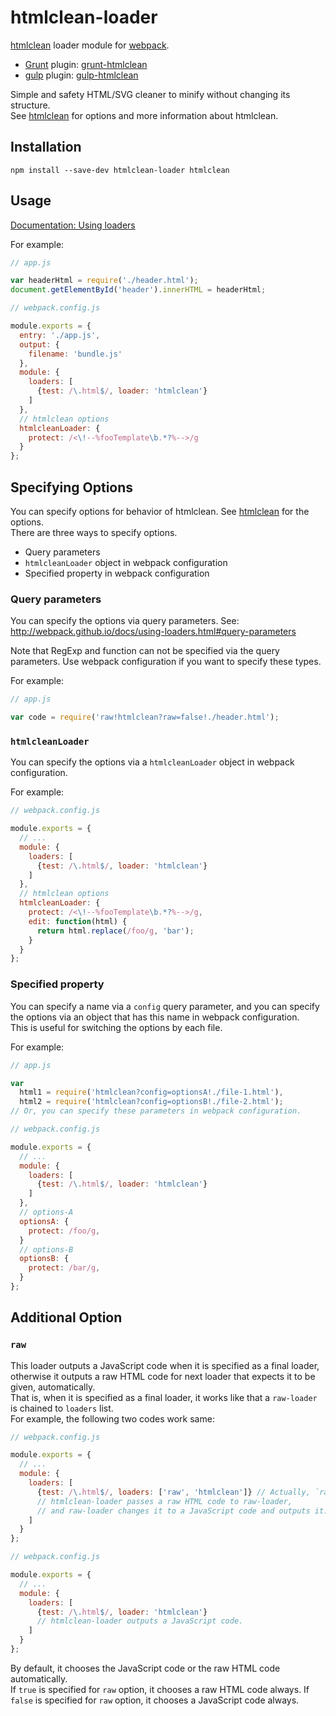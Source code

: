 # htmlclean-loader

[htmlclean](https://github.com/anseki/htmlclean) loader module for [webpack](http://webpack.github.io/).

* [Grunt](http://gruntjs.com/) plugin: [grunt-htmlclean](https://github.com/anseki/grunt-htmlclean)
* [gulp](http://gulpjs.com/) plugin: [gulp-htmlclean](https://github.com/anseki/gulp-htmlclean)

Simple and safety HTML/SVG cleaner to minify without changing its structure.  
See [htmlclean](https://github.com/anseki/htmlclean) for options and more information about htmlclean.

## Installation

```
npm install --save-dev htmlclean-loader htmlclean
```

## Usage

[Documentation: Using loaders](http://webpack.github.io/docs/using-loaders.html)

For example:

```js
// app.js

var headerHtml = require('./header.html');
document.getElementById('header').innerHTML = headerHtml;
```

```js
// webpack.config.js

module.exports = {
  entry: './app.js',
  output: {
    filename: 'bundle.js'
  },
  module: {
    loaders: [
      {test: /\.html$/, loader: 'htmlclean'}
    ]
  },
  // htmlclean options
  htmlcleanLoader: {
    protect: /<\!--%fooTemplate\b.*?%-->/g
  }
};
```

## Specifying Options

You can specify options for behavior of htmlclean. See [htmlclean](https://github.com/anseki/htmlclean#options) for the options.  
There are three ways to specify options.

* Query parameters
* `htmlcleanLoader` object in webpack configuration
* Specified property in webpack configuration

### Query parameters

You can specify the options via query parameters.
See: http://webpack.github.io/docs/using-loaders.html#query-parameters

Note that RegExp and function can not be specified via the query parameters. Use webpack configuration if you want to specify these types.

For example:

```js
// app.js

var code = require('raw!htmlclean?raw=false!./header.html');
```

### `htmlcleanLoader`

You can specify the options via a `htmlcleanLoader` object in webpack configuration.

For example:

```js
// webpack.config.js

module.exports = {
  // ...
  module: {
    loaders: [
      {test: /\.html$/, loader: 'htmlclean'}
    ]
  },
  // htmlclean options
  htmlcleanLoader: {
    protect: /<\!--%fooTemplate\b.*?%-->/g,
    edit: function(html) {
      return html.replace(/foo/g, 'bar');
    }
  }
};
```

### Specified property

You can specify a name via a `config` query parameter, and you can specify the options via an object that has this name in webpack configuration.  
This is useful for switching the options by each file.

For example:

```js
// app.js

var
  html1 = require('htmlclean?config=optionsA!./file-1.html'),
  html2 = require('htmlclean?config=optionsB!./file-2.html');
// Or, you can specify these parameters in webpack configuration.
```

```js
// webpack.config.js

module.exports = {
  // ...
  module: {
    loaders: [
      {test: /\.html$/, loader: 'htmlclean'}
    ]
  },
  // options-A
  optionsA: {
    protect: /foo/g,
  }
  // options-B
  optionsB: {
    protect: /bar/g,
  }
};
```

## Additional Option

### `raw`

This loader outputs a JavaScript code when it is specified as a final loader, otherwise it outputs a raw HTML code for next loader that expects it to be given, automatically.  
That is, when it is specified as a final loader, it works like that a `raw-loader` is chained to `loaders` list.  
For example, the following two codes work same:

```js
// webpack.config.js

module.exports = {
  // ...
  module: {
    loaders: [
      {test: /\.html$/, loaders: ['raw', 'htmlclean']} // Actually, `raw` is unnecessary.
      // htmlclean-loader passes a raw HTML code to raw-loader,
      // and raw-loader changes it to a JavaScript code and outputs it.
    ]
  }
};
```

```js
// webpack.config.js

module.exports = {
  // ...
  module: {
    loaders: [
      {test: /\.html$/, loader: 'htmlclean'}
      // htmlclean-loader outputs a JavaScript code.
    ]
  }
};
```

By default, it chooses the JavaScript code or the raw HTML code automatically.  
If `true` is specified for `raw` option, it chooses a raw HTML code always. If `false` is specified for `raw` option, it chooses a JavaScript code always.
